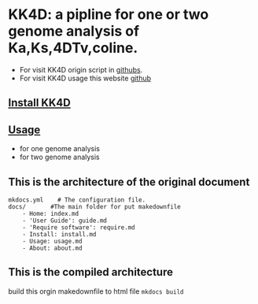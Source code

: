 # KK4D: a pipline for one or two genome analysis of Ka,Ks,4DTv,coline.
* For visit KK4D origin script in [githubs](https://github.com/chaimol/KK4D).
* For visit KK4D usage this website [github](https://github.com/chaimol/chaimol.github.com/tree/master/product/KK4D)

## [Install KK4D](install.md)

## [Usage](usage.md)
- for one genome analysis
- for two genome analysis

## This is the architecture of the original document
    mkdocs.yml    # The configuration file.
    docs/		#The main folder for put makedownfile
		- Home: index.md
		- 'User Guide': guide.md
		- 'Require software': require.md
		- Install: install.md
		- Usage: usage.md
		- About: about.md

## This is the compiled architecture
build this orgin makedownfile to html file
`mkdocs build`
